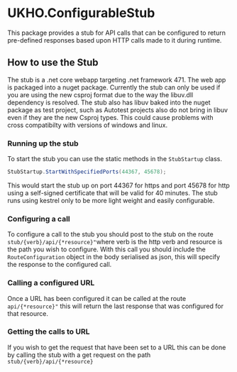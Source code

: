 # UKHO.ConfigurableStub

This package provides a stub for API calls that can be configured to return pre-defined responses based upon HTTP calls made to it during runtime.

## How to use the Stub

The stub is a .net core webapp targeting .net framework 471. The web app is packaged into a nuget package. Currently the stub can only be used if you are using the new csproj format due to the way the libuv.dll dependency is resolved.
The stub also has libuv baked into the nuget package as test project, such as Autotest projects also do not bring in libuv even if they are the new Csproj types. This could cause problems with cross compatibilty with versions of windows and linux.

### Running up the stub

To start the stub you can use the static methods in the `StubStartup` class. 
```cs
StubStartup.StartWithSpecifiedPorts(44367, 45678);
```
This would start the stub up on port 44367 for https and port 45678 for http using a self-signed certificate that will be valid for 40 minutes. The stub runs using kestrel only to be more light weight and easily configurable.

### Configuring a call

To configure a call to the stub you should post to the stub on the route `stub/{verb}/api/{*resource}"`where verb is the http verb and resource is the path you wish to configure. With this call you should include the `RouteConfiguration` object in the body serialised as json, this will specify the response to the configured call.

### Calling a configured URL

Once a URL has been configured it can be called at the route `api/{*resource}"` this will return the last response that was configured for that resource.

### Getting the calls to URL

If you wish to get the request that have been set to a URL this can be done by calling the stub with a get request on the path `stub/{verb}/api/{*resource}`


